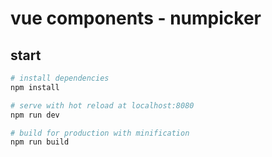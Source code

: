 # vue components - numpicker

## start
``` bash
# install dependencies
npm install

# serve with hot reload at localhost:8080
npm run dev

# build for production with minification
npm run build

